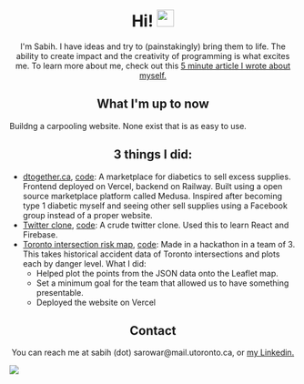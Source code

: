 <div id="header" align="center">
  <h1>
    Hi!
    <img src="https://media.giphy.com/media/hvRJCLFzcasrR4ia7z/giphy.gif" width="30px" />
  </h1>
  <p>
    I'm Sabih. I have ideas and try to (painstakingly) bring them to life. The ability to create impact and the creativity of programming is what excites me. To learn more about me, check out this <a href="https://github.com/kleenkanteen/about-me-in-5-minutes">5 minute article I wrote about myself.</a>
  </p>
  <h2>What I'm up to now</h2>
    <div align="left">
    <p>Buildng a carpooling website. None exist that is as easy to use.
    </div>
  <h2 style="font-weight: bold">3 things I did:</h2>
  <ul align="left">
    <li><a href="https://dtogether.ca" target="_blank">dtogether.ca</a>, <a href="https://github.com/kleenkanteen/dtogether.ca-backend">code</a>: A marketplace for diabetics to sell excess supplies. Frontend deployed on Vercel, backend on Railway. Built using a open source marketplace platform called Medusa. Inspired after becoming type 1 diabetic myself and seeing other sell supplies using a Facebook group instead of a proper website.</li>
    <li><a href="https://learn-react-e4942.web.app/" target="_blank">Twitter clone</a>, <a href="https://github.com/kleenkanteen/twitter-clone">code</a>: A crude twitter clone. Used this to learn React and Firebase.</li>
    <li><a href="https://toronto-intersection-risk.netlify.app" target="_blank">Toronto intersection risk map</a>, <a href="https://github.com/kleenkanteen/HackTo2022Hive">code</a>: Made in a hackathon in a team of 3. This takes historical accident data of Toronto intersections and plots each by danger level. What I did:
      <ul>
        <li>Helped plot the points from the JSON data onto the Leaflet map.</li>
        <li>Set a minimum goal for the team that allowed us to have something presentable.</li>
        <li>Deployed the website on Vercel</li>
      </ul>
  </ul>
  <p>
  <h2>Contact</h2>
  <div>You can reach me at sabih (dot) sarowar@mail.utoronto.ca, or <a href="https://www.linkedin.com/in/sabihsarowar/ target="blank"">my Linkedin.</a></div>
</div>

[![](https://ga-beacon.appspot.com/G-V5DLNR5FL3/github/readme?pixel)](https://github.com/kleenkanteen)
